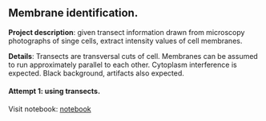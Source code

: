 ## Membrane identification.

**Project description**: given transect information drawn from microscopy photographs of singe cells, 
extract intensity values of cell membranes. 

**Details**: Transects are transversal cuts of cell. Membranes can be assumed to run approximately parallel to each other. Cytoplasm interference is expected. Black background, artifacts also expected. 

#### Attempt 1: using transects.

Visit notebook: [notebook](https://nbviewer.jupyter.org/github/SantosJGND/Membranes/blob/master/transects_MS.ipynb)